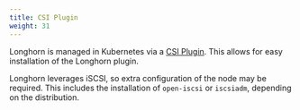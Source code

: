 ```yaml
---
title: CSI Plugin
weight: 31
---
```


Longhorn is managed in Kubernetes via a [CSI Plugin](https://kubernetes-csi.github.io/docs/).  This allows for easy installation of the Longhorn plugin.

Longhorn leverages iSCSI, so extra configuration of the node may be required.  This includes the installation of `open-iscsi` or `iscsiadm`, depending on the distribution.
